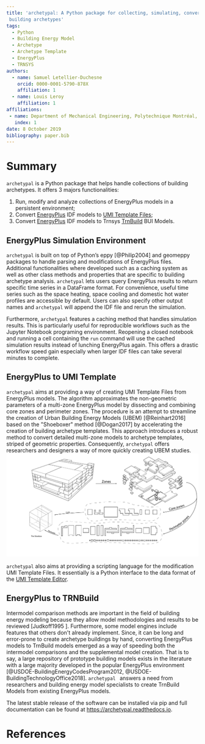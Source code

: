 ```yaml
---
title: 'archetypal: A Python package for collecting, simulating, converting and analysing
 building archetypes'
tags:
  - Python
  - Building Energy Model
  - Archetype
  - Archetype Template
  - EnergyPlus
  - TRNSYS
authors:
  - name: Samuel Letellier-Duchesne
    orcid: 0000-0001-5790-878X
    affiliation: 1
  - name: Louis Leroy
    affiliation: 1
affiliations:
 - name: Department of Mechanical Engineering, Polytechnique Montréal, Montréal, Canada
   index: 1
date: 8 October 2019
bibliography: paper.bib
---
```


# Summary

`archetypal` is a Python package that helps handle collections of building archetypes. It
offers 3 majors functionalities:

1. Run, modify and analyze collections of EnergyPlus models in a persistent environment;
2. Convert [EnergyPlus](https://energyplus.net) IDF models to [UMI Template Files](http://web.mit.edu/sustainabledesignlab/projects/umi/index.html);
3. Convert [EnergyPlus](https://energyplus.net) IDF models to Trnsys [TrnBuild](http://www.trnsys.com/features/suite-of-tools.php) BUI Models.
 
## EnergyPlus Simulation Environment

`archetypal` is built on top of Python’s eppy [@Philip2004] and geomeppy packages to
handle parsing and modifications of EnergyPlus files. Additional functionalities where
developed such as a caching system as well as other class methods and properties that are
specific to building archetype analysis. `archetypal` lets users query EnergyPlus results
to return specific time series in a DataFrame format. For convenience, useful time series
such as the space heating, space cooling and domestic hot water profiles are accessible by
default. Users can also specify other output names and `archetypal` will append the IDF
file and rerun the simulation.

Furthermore, `archetypal` features a caching method that handles simulation results. This
is particularly useful for reproducible workflows such as the Jupyter Notebook programing
environment. Reopening a closed notebook and running a cell containing the `run` command
will use the cached simulation results instead of lunching EnergyPlus again. This offers a
drastic workflow speed gain especially when larger IDF files can take several minutes to
complete.

## EnergyPlus to UMI Template

`archetypal` aims at providing a way of creating UMI Template Files from EnergyPlus
models. The algorithm approximates the non-geometric parameters of a multi-zone EnergyPlus
model by dissecting and combining core zones and perimeter zones. The procedure is an
attempt to streamline the creation of Urban Building Energy Models (UBEM) [@Reinhart2016] based on the
"Shoeboxer" method [@Dogan2017] by accelerating the creation of building archetype
templates. This approach introduces a robust method to convert detailed multi-zone models
to archetype templates, striped of geometric properties. Consequently, `archetypal` offers
researchers and designers a way of more quickly creating UBEM studies. 
![Archetypal converts a multizone EnergyPlus model to an UMI Template File by combining core and perimeter zones](../docs/images/model_complexity_reduction@3x.png)

`archetypal` also aims at providing a scripting language for the modification UMI Template
Files. It essentially is a Python interface to the data format of the [UMI Template
Editor](https://github.com/MITSustainableDesignLab/basilisk).

## EnergyPlus to TRNBuild

Intermodel comparison methods are important in the field of building energy modeling
because they allow model methodologies and results to be reviewed [Judkoff1995 ].
Furthermore, some model engines include features that others don't already implement.
Since, it can be long and error-prone to create archetype buildings by hand, converting
EnergyPlus models to TrnBuild models emerged as a way of speeding both the intermodel
comparisons and the supplemental model creation. That is to say, a large repository of
prototype building models exists in the literature with a large majority developed in the
popular EnergyPlus environment [@USDOE-BuildingEnergyCodesProgram2012,
@USDOE-BuildingTechnologyOffice2018]. `archetypal ` answers a need from researchers and
building energy model specialists to create TrnBuild Models from existing EnergyPlus
models.

The latest stable release of the software can be installed via pip and full documentation
can be found at https://archetypal.readthedocs.io.

# References